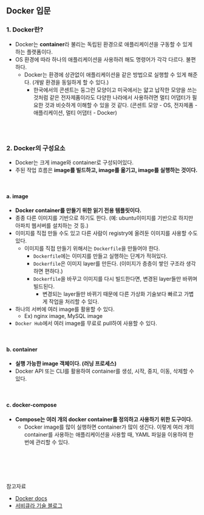 ## Docker 입문

### 1. Docker란?

- Docker는 **container**라 불리는 독립된 환경으로 애플리케이션을 구동할 수 있게 하는 플랫폼이다.
- OS 환경에 따라 하나의 애플리케이션을 사용하려 해도 명령어가 각각 다르다. 불편하다.
  - Docker는 환경에 상관없이 애플리케이션을 같은 방법으로 실행할 수 있게 해준다. (개발 환경을 동일하게 할 수 있다.)
    - 한국에서의 콘센트는 둥그런 모양이고 미국에서는 얇고 납작한 모양을 쓰는 것처럼 같은 전자제품이라도 다양한 나라에서 사용하려면 멀티 어댑터가 필요한 것과 비슷하게 이해할 수 있을 것 같다. (콘센트 모양 - OS, 전자제품 - 애플리케이션, 멀티 어댑터 - Docker)

<br>

<br>

### 2. Docker의 구성요소

- Docker는 크게 image와 container로 구성되어있다.
- 주된 작업 흐름은 **image를 빌드하고, image를 옮기고, image를 실행하는 것이다.**

<br>

#### a. image

- **Docker container를 만들기 위한 읽기 전용 템플릿이다.**
- 종종 다른 이미지를 기반으로 하기도 한다. (예: ubuntu이미지를 기반으로 하지만 아파치 웹서버를 설치하는 것 등.)
 - 이미지를 직접 만들 수도 있고 다른 사람이 registry에 올려둔 이미지를 사용할 수도 있다.
   - 이미지를 직접 만들기 위해서는 `Dockerfile`을 만들어야 한다.
     - `Dockerfile`에는 이미지를 만들고 실행하는 단계가 적혀있다.
      - `Dockerfile`은 이미지 layer를 만든다. (이미지가 층층이 쌓인 구조라 생각하면 편하다.)
      - `Dockerfile`을 바꾸고 이미지를 다시 빌드한다면, 변경된 layer들만 바뀌며 빌드된다.
        - 변경되는 layer들만 바뀌기 때문에 다른 가상화 기술보다 빠르고 가볍게 작업을 처리할 수 있다.
- 하나의 서버에 여러 image를 활용할 수 있다.
  - Ex) nginx image, MySQL image
- `Docker Hub`에서 여러 image를 무료로 pull하여 사용할 수 있다.

<br>

#### b. container

- **실행 가능한 image 객체이다. (러닝 프로세스)**
- Docker API 또는 CLI를 활용하여 container를 생성, 시작, 중지, 이동, 삭제할 수 있다.

<br>

#### c. docker-compose

- **Compose는 여러 개의 docker container를 정의하고 사용하기 위한 도구이다.**
  - Docker image를 많이 실행하면 container가 많이 생긴다. 이렇게 여러 개의 container를 사용하는 애플리케이션을 사용할 때, YAML 파일을 이용하여 한번에 관리할 수 있다.

<br>

<br>

<br>

<br>

참고자료

- [Docker docs](https://docs.docker.com/)
- [서비큐라 기술 블로그](https://subicura.com/2017/01/19/docker-guide-for-beginners-1.html)